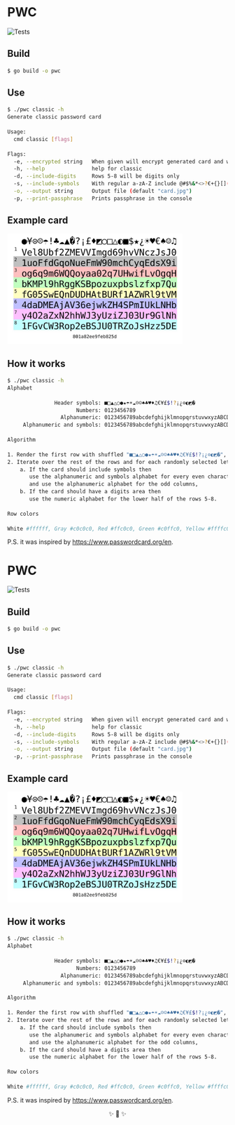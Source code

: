 # PWC
![Tests](https://github.com/imanhodjaev/pwc/actions/workflows/run-tests.yml/badge.svg)

## Build

```sh
$ go build -o pwc
```

## Use

```sh
$ ./pwc classic -h
Generate classic password card

Usage:
  cmd classic [flags]

Flags:
  -e, --encrypted string   When given will encrypt generated card and write to file (default "card.aes")
  -h, --help               help for classic
  -d, --include-digits     Rows 5-8 will be digits only
  -s, --include-symbols    With regular a-zA-Z include @#$%&*<>?€+{}[]()/\
  -o, --output string      Output file (default "card.jpg")
  -p, --print-passphrase   Prints passphrase in the console
```

## Example card

<p>
<img src="https://raw.githubusercontent.com/imanhodjaev/pwc/main/example/password-card.jpg" width="400"/>
</p>

## How it works

```sh
$ ./pwc classic -h
Alphabet

               Header symbols: ■□▲△○●★☂☀☁☹☺♠♣♥♦♫€¥£$!?¡¿⊙◐◩�
                      Numbers: 0123456789
                 Alphanumeric: 0123456789abcdefghijklmnopqrstuvwxyzABCDEFGHIJKLMNOPQRSTUVWXYZ
     Alphanumeric and symbols: 0123456789abcdefghijklmnopqrstuvwxyzABCDEFGHIJKLMNOPQRSTUVWXYZ@#$%!&(MISSING)*<>?€+{}[]()/\

Algorithm

1. Render the first row with shuffled "■□▲△○●★☂☀☁☹☺♠♣♥♦♫€¥£$!?¡¿⊙◐◩�",
2. Iterate over the rest of the rows and for each randomly selected letter we shuffle the entire alphabet
    a. If the card should include symbols then
       use the alphanumeric and symbols alphabet for every even character
       and use the alphanumeric alphabet for the odd columns,
    b. If the card should have a digits area then
       use the numeric alphabet for the lower half of the rows 5-8.

Row colors

White #ffffff, Gray #c0c0c0, Red #ffc0c0, Green #c0ffc0, Yellow #ffffc0, Blue #c0c0ff, Magenta #ffc0ff, Cyan #c0ffff
```

P.S. it was inspired by https://www.passwordcard.org/en.

# PWC
![Tests](https://github.com/imanhodjaev/pwc/actions/workflows/run-tests.yml/badge.svg)

## Build

```sh
$ go build -o pwc
```

## Use

```sh
$ ./pwc classic -h
Generate classic password card

Usage:
  cmd classic [flags]

Flags:
  -e, --encrypted string   When given will encrypt generated card and write to file (default "card.aes")
  -h, --help               help for classic
  -d, --include-digits     Rows 5-8 will be digits only
  -s, --include-symbols    With regular a-zA-Z include @#$%&*<>?€+{}[]()/\
  -o, --output string      Output file (default "card.jpg")
  -p, --print-passphrase   Prints passphrase in the console
```

## Example card

<p>
<img src="https://raw.githubusercontent.com/imanhodjaev/pwc/main/example/password-card.jpg" width="400"/>
</p>

## How it works

```sh
$ ./pwc classic -h
Alphabet

               Header symbols: ■□▲△○●★☂☀☁☹☺♠♣♥♦♫€¥£$!?¡¿⊙◐◩�
                      Numbers: 0123456789
                 Alphanumeric: 0123456789abcdefghijklmnopqrstuvwxyzABCDEFGHIJKLMNOPQRSTUVWXYZ
     Alphanumeric and symbols: 0123456789abcdefghijklmnopqrstuvwxyzABCDEFGHIJKLMNOPQRSTUVWXYZ@#$%!&(MISSING)*<>?€+{}[]()/\

Algorithm

1. Render the first row with shuffled "■□▲△○●★☂☀☁☹☺♠♣♥♦♫€¥£$!?¡¿⊙◐◩�",
2. Iterate over the rest of the rows and for each randomly selected letter we shuffle the entire alphabet
    a. If the card should include symbols then
       use the alphanumeric and symbols alphabet for every even character
       and use the alphanumeric alphabet for the odd columns,
    b. If the card should have a digits area then
       use the numeric alphabet for the lower half of the rows 5-8.

Row colors

White #ffffff, Gray #c0c0c0, Red #ffc0c0, Green #c0ffc0, Yellow #ffffc0, Blue #c0c0ff, Magenta #ffc0ff, Cyan #c0ffff
```

P.S. it was inspired by https://www.passwordcard.org/en.

<p align="center">✨ 🚀 ✨</p>

